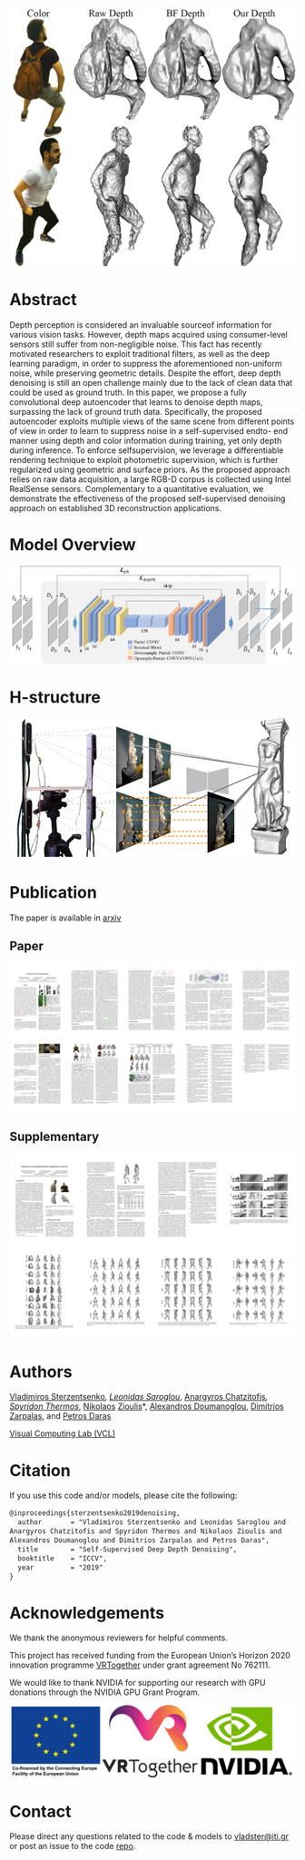 ![poisson](./assets/images/poisson.png)

# Abstract
Depth perception is considered an invaluable sourceof information for various vision tasks. However, depth maps acquired using consumer-level sensors still suffer from non-negligible noise. This fact has recently motivated researchers to exploit traditional filters, as well as the deep learning paradigm, in order to suppress the aforementioned non-uniform noise, while preserving geometric details. Despite the effort, deep depth denoising is still an open challenge mainly due to the lack of clean data that could be used as ground truth. In this paper, we propose a fully convolutional deep autoencoder that learns to denoise depth maps, surpassing the lack of ground truth data. Specifically, the proposed autoencoder exploits multiple views of the same scene from different points of view in order to learn to suppress noise in a self-supervised endto- end manner using depth and color information during training, yet only depth during inference. To enforce selfsupervision, we leverage a differentiable rendering technique to exploit photometric supervision, which is further regularized using geometric and surface priors. As the proposed approach relies on raw data acquisition, a large RGB-D corpus is collected using Intel RealSense sensors. Complementary to a quantitative evaluation, we demonstrate the effectiveness of the proposed self-supervised denoising approach on established 3D reconstruction applications.

# Model Overview
![concept](./assets/images/concept.png)

# H-structure
![H-structure](./assets/images/h-structure.png)

# Publication
The paper is available in [arxiv](https://arxiv.org)

## Paper
[![paper](./assets/images/paper.png)](https://arxiv.org)
## Supplementary
[![supp](./assets/images/supp.png)](https://arxiv.org)
# Authors
[Vladimiros Sterzentsenko](https://github.com/vladsterz)*, [Leonidas Saroglou](https://www.iti.gr/iti/people/Leonidas_Saroglou.html)*, [Anargyros Chatzitofis](https://github.com/tofis)*, [Spyridon Thermos](https://github.com/spthermo)*, [Nikolaos](https://github.com/zokin) [Zioulis](https://github.com/zuru)*, [Alexandros Doumanoglou](https://www.iti.gr/iti/people/Alexandros_Doumanoglou.html), [Dimitrios Zarpalas](https://www.iti.gr/iti/people/Dimitrios_Zarpalas.html), and [Petros Daras](https://www.iti.gr/iti/people/Petros_Daras.html)

[Visual Computing Lab (VCL)](https://vcl.iti.gr)

# Citation
If you use this code and/or models, please cite the following:
```
@inproceedings{sterzentsenko2019denoising,
  author       = "Vladimiros Sterzentsenko and Leonidas Saroglou and Anargyros Chatzitofis and Spyridon Thermos and Nikolaos Zioulis and Alexandros Doumanoglou and Dimitrios Zarpalas and Petros Daras",
  title        = "Self-Supervised Deep Depth Denoising",
  booktitle    = "ICCV",
  year         = "2019"
}
```

# Acknowledgements
We thank the anonymous reviewers for helpful comments.

This project has received funding from the European Union’s Horizon 2020 innovation programme [VRTogether](https://vrtogether.eu/) under grant agreement No 762111.

We would like to thank NVIDIA for supporting our research with GPU donations through the NVIDIA GPU Grant Program.

![ack](./assets/images/ack.png)

# Contact
Please direct any questions related to the code & models to [vladster@iti.gr](mailto:vladster@iti.gr) or post an issue to the code [repo](https://github.com/VCL3D/DeepDepthDenoising).
